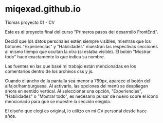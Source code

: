 # miqexad.github.io
Ticmas proyecto 01 - CV

Este es el proyecto final del curso "Primeros pasos del desarrollo FrontEnd".

Decidí que los datos personales estén siempre visibles, mientras que los botones "Experiencias" y "Habilidades" muestran las respectivas secciones al mismo tiempo que ocultan la otra (si estaba visible). El botón "Mostrar todo" hace exactamente lo que indica su nombre.

Las fuentes en las que basé mi trabajo están mencionadas en los comentarios dentro de los archivos css y js.

Cuando el ancho de la pantalla sea menor a 769px, aparece el botón del alfajor/hamburguesa. Al activarlo, las opciones del menú se despliegan ahora en sentido vertical. Al seleccionar una opción, "Experiencias", "Habilidades" o "Mostrar todo", es necesario pulsar de nuevo sobre el ícono mencionado para que se muestre la sección elegida.

El diseño que elegí es original, lo utilizo en mi CV personal desde hace años.
